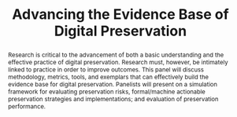 ---
abstract: Research is critical to the advancement of both a basic understanding and
  the effective practice of digital preservation. Research must, however, be intimately
  linked to practice in order to improve outcomes. This panel will discuss methodology,
  metrics, tools, and exemplars that can effectively build the evidence base for digital
  preservation. Panelists will present on a simulation framework for evaluating preservation
  risks, formal/machine actionable preservation strategies and implementations; and
  evaluation of preservation performance.
creators:
- Altman, Micah
- Tibbo, Helen
- Crabtree, Jonathan
date: null
document_url: https://services.phaidra.univie.ac.at/api/object/o:429526/download
grand_parent: iPRES
institutions: []
keywords:
- digital preservation
- digital curation
- chapel hill
landing_page_url: https://phaidra.univie.ac.at/o:429526
language: eng
layout: publication
license: CC BY 4.0 International
notes_url: null
parent: iPRES 2015
publication_type: paper
size: 342360
slides_url: null
source_name: iPRES
title: Advancing the Evidence Base of Digital Preservation
year: 2015
---